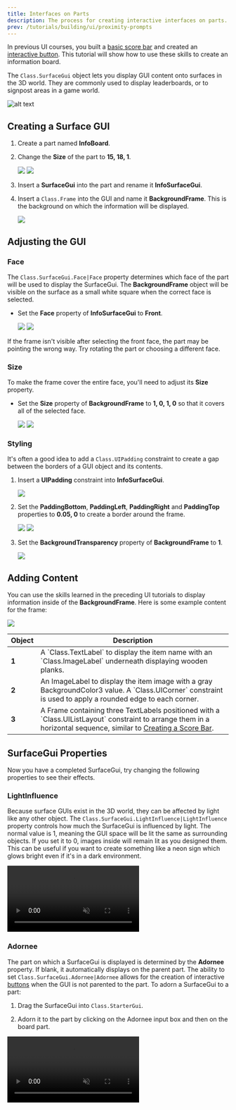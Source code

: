 ```yaml
---
title: Interfaces on Parts
description: The process for creating interactive interfaces on parts.
prev: /tutorials/building/ui/proximity-prompts
---
```


In previous UI courses, you built a [basic score bar](../../../tutorials/building/ui/creating-a-score-bar.md) and created an [interactive button](../../../tutorials/building/ui/interactive-buttons.md). This tutorial will show how to use these skills to create an information board.

The `Class.SurfaceGui` object lets you display GUI content onto surfaces in the 3D world. They are commonly used to display leaderboards, or to signpost areas in a game world.

![alt text](../../../assets/tutorials/interfaces-on-parts/3D-Finished-Product.png)

## Creating a Surface GUI

1. Create a part named **InfoBoard**.

2. Change the **Size** of the part to **15, 18, 1**.

   <GridContainer numColumns="2">
     <img src="../../../assets/tutorials/interfaces-on-parts/3D-Part-Sized.png" />
     <img src="../../../assets/tutorials/interfaces-on-parts/Property-Part-Sized.png" />
   </GridContainer>

3. Insert a **SurfaceGui** into the part and rename it **InfoSurfaceGui**.

4. Insert a `Class.Frame` into the GUI and name it **BackgroundFrame**. This is the background on which the information will be displayed.

   ![](../../../assets/tutorials/interfaces-on-parts/Explorer-BackgroundFrame.png)

## Adjusting the GUI

### Face

The `Class.SurfaceGui.Face|Face` property determines which face of the part will be used to display the SurfaceGui. The **BackgroundFrame** object will be visible on the surface as a small white square when the correct face is selected.

- Set the **Face** property of **InfoSurfaceGui** to **Front**.

  <GridContainer numColumns="2">
    <img src="../../../assets/tutorials/interfaces-on-parts/3D-Surface-Gui-Init.png" />
    <img src="../../../assets/tutorials/interfaces-on-parts/Property-Face.png" />
  </GridContainer>

<Alert severity="warning">
If the frame isn't visible after selecting the front face, the part may be pointing the wrong way. Try rotating the part or choosing a different face.
</Alert>

### Size

To make the frame cover the entire face, you'll need to adjust its **Size** property.

- Set the **Size** property of **BackgroundFrame** to **1, 0, 1, 0** so that it covers all of the selected face.

  <GridContainer numColumns="2">
    <img src="../../../assets/tutorials/interfaces-on-parts/3D-Full-Frame.png" />
    <img src="../../../assets/tutorials/interfaces-on-parts/Property-Frame-Size.png" />
  </GridContainer>

### Styling

It's often a good idea to add a `Class.UIPadding` constraint to create a gap between the borders of a GUI object and its contents.

1. Insert a **UIPadding** constraint into **InfoSurfaceGui**.

   ![](../../../assets/tutorials/interfaces-on-parts/Property-UIPadding.png)

2. Set the **PaddingBottom**, **PaddingLeft**, **PaddingRight** and **PaddingTop** properties to **0.05, 0** to create a border around the frame.

   <GridContainer numColumns="2">
     <img src="../../../assets/tutorials/interfaces-on-parts/3D-Padding.png" />
     <img src="../../../assets/tutorials/interfaces-on-parts/Property-Padding.png" />
   </GridContainer>

3. Set the **BackgroundTransparency** property of **BackgroundFrame** to **1**.

   ![](../../../assets/tutorials/interfaces-on-parts/Property-Transparency.png)

## Adding Content

You can use the skills learned in the preceding UI tutorials to display information inside of the **BackgroundFrame**. Here is some example content for the frame:

![](../../../assets/tutorials/interfaces-on-parts/3D-Surface-Gui-Content.png)

<table>
    <thead>
        <tr>
            <th>Object</th>
            <th>Description</th>
        </tr>
    </thead>
    <tbody>
        <tr>
            <td><b>1</b></td>
            <td> A `Class.TextLabel` to display the item name with an `Class.ImageLabel` underneath displaying wooden planks.</td>
        </tr>
        <tr>
            <td><b>2</b></td>
            <td>An ImageLabel to display the item image with a gray BackgroundColor3 value. A `Class.UICorner` constraint is used to apply a rounded edge to each corner.</td>
        </tr>
        <tr>
            <td><b>3</b></td>
            <td>A Frame containing three TextLabels positioned with a `Class.UIListLayout` constraint to arrange them in a horizontal sequence, similar to <a href="../../../tutorials/building/ui/creating-a-score-bar.md">Creating a Score Bar</a>.</td>
        </tr>
    </tbody>
</table>

## SurfaceGui Properties

Now you have a completed SurfaceGui, try changing the following properties to see their effects.

### LightInfluence

Because surface GUIs exist in the 3D world, they can be affected by light like any other object. The `Class.SurfaceGui.LightInfluence|LightInfluence` property controls how much the SurfaceGui is influenced by light. The normal value is 1, meaning the GUI space will be lit the same as surrounding objects. If you set it to 0, images inside will remain lit as you designed them. This can be useful if you want to create something like a neon sign which glows bright even if it's in a dark environment.

<video controls loop muted>
  <source src="../../../assets/tutorials/interfaces-on-parts/Video-Light-Influence.mp4" />
</video>

### Adornee

The part on which a SurfaceGui is displayed is determined by the **Adornee** property. If blank, it automatically displays on the parent part. The ability to set `Class.SurfaceGui.Adornee|Adornee` allows for the creation of interactive [buttons](../../../tutorials/building/ui/interactive-buttons.md) when the GUI is not parented to the part. To adorn a SurfaceGui to a part:

1. Drag the SurfaceGui into `Class.StarterGui`.

2. Adorn it to the part by clicking on the Adornee input box and then on the board part.

<video controls loop muted>
  <source src="../../../assets/tutorials/interfaces-on-parts/Video-Adornee.mp4" />
</video>
